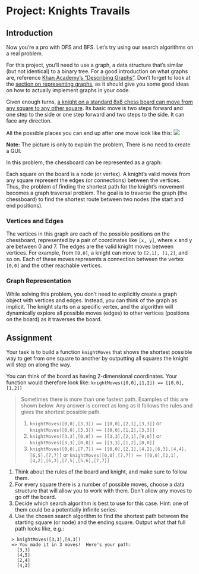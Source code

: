 # Project: Knights Travails

## Introduction

Now you’re a pro with DFS and BFS. Let’s try using our search algorithms on a real problem.

For this project, you’ll need to use a graph, a data structure that’s similar (but not identical) to a binary tree. For a good introduction on what graphs are, reference [Khan Academy’s “Describing Graphs”](https://www.khanacademy.org/computing/computer-science/algorithms/graph-representation/a/describing-graphs). Don’t forget to look at the [section on representing graphs](https://www.khanacademy.org/computing/computer-science/algorithms/graph-representation/a/representing-graphs), as it should give you some good ideas on how to actually implement graphs in your code.

Given enough turns, [a knight on a standard 8x8 chess board can move from any square to any other square](https://cdn.statically.io/gh/TheOdinProject/curriculum/284f0cdc998be7e4751e29e8458323ad5d320303/ruby_programming/computer_science/project_knights_travails/imgs/00.png). Its basic move is two steps forward and one step to the side or one step forward and two steps to the side. It can face any direction.

All the possible places you can end up after one move look like this:
<img src="https://cdn.statically.io/gh/TheOdinProject/curriculum/d30038e0aaca1f35e58e205e37a21b2c9d31053d/javascript/computer_science/project_knights_travails/imgs/01.png">

**Note:** The picture is only to explain the problem, There is no need to create a GUI.

In this problem, the chessboard can be represented as a graph:

Each square on the board is a node (or vertex). A knight’s valid moves from any square represent the edges (or connections) between the vertices. Thus, the problem of finding the shortest path for the knight’s movement becomes a graph traversal problem. The goal is to traverse the graph (the chessboard) to find the shortest route between two nodes (the start and end positions).

### Vertices and Edges

The vertices in this graph are each of the possible positions on the chessboard, represented by a pair of coordinates like `[x, y]`, where x and y are between 0 and 7. The edges are the valid knight moves between vertices. For example, from `[0,0]`, a knight can move to `[2,1], [1,2]`, and so on. Each of these moves represents a connection between the vertex `[0,0]` and the other reachable vertices.

### Graph Representation

While solving this problem, you don’t need to explicitly create a graph object with vertices and edges. Instead, you can think of the graph as implicit. The knight starts on a specific vertex, and the algorithm will dynamically explore all possible moves (edges) to other vertices (positions on the board) as it traverses the board.

## Assignment

Your task is to build a function `knightMoves` that shows the shortest possible way to get from one square to another by outputting all squares the knight will stop on along the way.

You can think of the board as having 2-dimensional coordinates. Your function would therefore look like:
`knightMoves([0,0],[1,2]) == [[0,0],[1,2]]`

> Sometimes there is more than one fastest path. Examples of this are shown below. Any answer is correct as long as it follows the rules and gives the shortest possible path.
>
> 1. `knightMoves([0,0],[3,3]) == [[0,0],[2,1],[3,3]]` or `knightMoves([0,0],[3,3]) == [[0,0],[1,2],[3,3]]`
> 2. `knightMoves([3,3],[0,0]) == [[3,3],[2,1],[0,0]]` or `knightMoves([3,3],[0,0]) == [[3,3],[1,2],[0,0]]`
> 3. `knightMoves([0,0],[7,7]) == [[0,0],[2,1],[4,2],[6,3],[4,4],[6,5],[7,7]]` or `knightMoves([0,0],[7,7]) == [[0,0],[2,1],[4,2],[6,3],[7,5],[5,6],[7,7]]`

1. Think about the rules of the board and knight, and make sure to follow them.
2. For every square there is a number of possible moves, choose a data structure that will allow you to work with them. Don’t allow any moves to go off the board.
3. Decide which search algorithm is best to use for this case. Hint: one of them could be a potentially infinite series.
4. Use the chosen search algorithm to find the shortest path between the starting square (or node) and the ending square. Output what that full path looks like, e.g.:

```terminal
  > knightMoves([3,3],[4,3])
  => You made it in 3 moves!  Here's your path:
    [3,3]
    [4,5]
    [2,4]
    [4,3]
```
